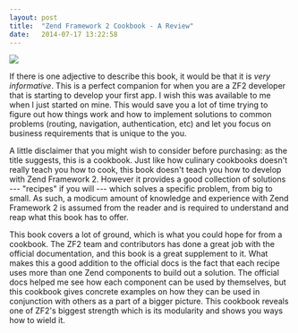 ```yaml
---
layout: post
title:  "Zend Framework 2 Cookbook - A Review"
date:   2014-07-17 13:22:58
---
```


<img src="http://www.packtpub.com/sites/default/files/4841OS_Cov.jpg" />

If there is one adjective to describe this book, it would be that it is _very informative_. This is a perfect companion for when you are a ZF2 developer that is starting to develop your first app. I wish this was available to me when I just started on mine. This would save
you a lot of time trying to figure out how things work and how to implement solutions to common problems (routing, navigation, authentication, etc) and let you focus on
business requirements that is unique to the you.

A little disclaimer that you might wish to consider before purchasing: as the title suggests, this is a cookbook. Just like how culinary cookbooks doesn't really teach
you how to cook, this book doesn't teach you how to develop with Zend Framework 2. However it provides a good collection of solutions --- "recipes" if you will ---
which solves a specific problem, from big to small. As such, a modicum amount of knowledge and experience with Zend Framework 2 is assumed from the reader and is required to understand and reap what this book has to offer.

This book covers a lot of ground, which is what you could hope for from a cookbook. The ZF2 team and contributors has done
a great job with the official documentation, and this book is a great supplement to it. What makes this a good addition to the official docs
is the fact that each recipe uses more than one Zend components to build out a solution. The official docs helped me see how each component can be used by themselves,
but this cookbook gives concrete examples on how they can be used in conjunction with others as a part of a bigger picture. This cookbook reveals one of ZF2's biggest strength which
is its modularity and shows you ways how to wield it.